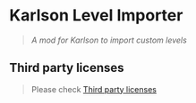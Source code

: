 # Karlson Level Importer
> _A mod for Karlson to import custom levels_

## Third party licenses
> Please check [Third party licenses](./THIRDPARTY.md)